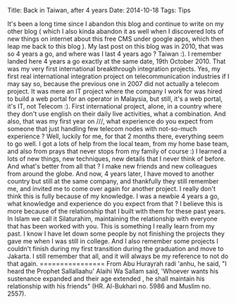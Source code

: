Title: Back in Taiwan, after 4 years
Date: 2014-10-18
Tags: Tips

It's been a long time since I abandon this blog and continue to write on my other blog ( which I also kinda abandon it as well when I discovered lots of new things on internet about this free CMS under google apps, which then leap me back to this blog ). My last post on this blog was in 2010, that was so 4 years a go, and where was I last 4 years ago ? Taiwan :). I remember landed here 4 years a go exactly at the same date, 19th October 2010. That was my very first international breakthrough integration projects. Yes, my first real international integration project on telecommunication industries if I may say so, because the previous one in 2007 did not actually a telecom project. It was mere an IT project where the company I work for was hired to build a web portal for an operator in Malaysia, but still, it's a web portal, it's IT, not Telecom :). First international project, alone, in a country where they don't use english on their daily live activities, what a combination. And also, that was my first year on ///, what experience do you expect from someone that just handling few telecom nodes with not-so-much experience ? Well, luckily for me, for that 2 months there, everything seem to go well. I got a lots of help from the local team, from my home base team, and also from prays that never stops from my family of course :) I learned a lots of new things, new techniques, new details that I never think of before. And what's better from all that ? I make new friends and new colleagues from around the globe. And now, 4 years later, I have moved to another country but still at the same company, and thankfully they still remember me, and invited me to come over again for another project. I really don't think this is fully because of my knowledge. I was a newbie 4 years a go, what knowledge and experience do you expect from that ? I believe this is more because of the relationship that I built with them for these past years. In Islam we call it Silaturahim, maintaining the relationship with everyone that has been worked with you. This is something I really learn from my past. I know I have let down some people by not finishing the projects they gave me when I was still in college. And I also remember some projects I couldn't finish during my first transition during the graduation and move to Jakarta. I still remember that all, and it will always be my reference to not do that again. ================ From Abu Hurayrah radi 'anhu, he said, "I heard the Prophet Sallallaahu' Alaihi Wa Sallam said, 'Whoever wants his sustenance expanded and their age extended , he shall maintain his relationship with his friends" (HR. Al-Bukhari no. 5986 and Muslim no. 2557).